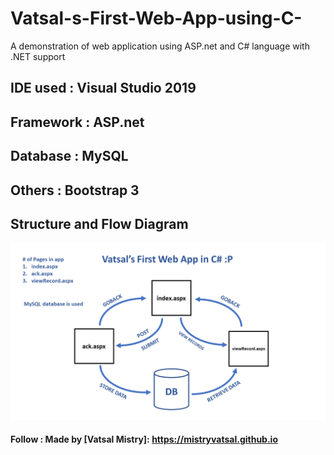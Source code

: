 # Vatsal-s-First-Web-App-using-C-
A demonstration of web application using ASP.net and C# language with .NET support

## IDE used : Visual Studio 2019
## Framework : ASP.net
## Database : MySQL
## Others : Bootstrap 3

## Structure and Flow Diagram

![diagram](https://raw.githubusercontent.com/mistryvatsal/Vatsal-s-First-Web-App-using-C-/master/Small_Architecture.png)

#### Follow : Made by [Vatsal Mistry]: https://mistryvatsal.github.io